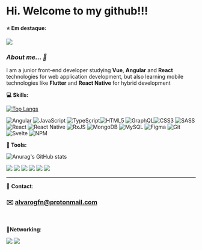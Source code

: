 
# Hi. Welcome to my github!!! 

**⭐ Em destaque:**

<a href="https://github.com/alvarogfn/netflix-clone">
  <img align="center" src="https://github-readme-stats.vercel.app/api/pin/?username=alvarogfn&repo=netflix-clone&theme=dark" />
</a>

### *About me... 📝*

I am a junior front-end developer studying **Vue**, **Angular** and **React** technologies for web application development, but also learning mobile technologies like **Flutter** and **React Native** for hybrid development

**💻 Skills:**  

[![Top Langs](https://github-readme-stats.vercel.app/api/top-langs/?username=alvarogfn&theme=dark&layout=compact)](https://github.com/anuraghazra/github-readme-stats)
 
![Angular](https://img.shields.io/badge/angular-%23DD0031.svg?style=for-the-badge&logo=angular&logoColor=white) ![JavaScript](https://img.shields.io/badge/javascript-%23323330.svg?style=for-the-badge&logo=javascript&logoColor=%23F7DF1E) ![TypeScript](https://img.shields.io/badge/typescript-%23007ACC.svg?style=for-the-badge&logo=typescript&logoColor=white)![HTML5](https://img.shields.io/badge/html5-%23E34F26.svg?style=for-the-badge&logo=html5&logoColor=white) ![GraphQL](https://img.shields.io/badge/-GraphQL-E10098?style=for-the-badge&logo=graphql&logoColor=white)![CSS3](https://img.shields.io/badge/css3-%231572B6.svg?style=for-the-badge&logo=css3&logoColor=white)  ![SASS](https://img.shields.io/badge/SASS-hotpink.svg?style=for-the-badge&logo=SASS&logoColor=white) ![React](https://img.shields.io/badge/react-%2320232a.svg?style=for-the-badge&logo=react&logoColor=%2361DAFB) ![React Native](https://img.shields.io/badge/react_native-%2320232a.svg?style=for-the-badge&logo=react&logoColor=%2361DAFB) ![RxJS](https://img.shields.io/badge/rxjs-%23B7178C.svg?style=for-the-badge&logo=reactivex&logoColor=white) ![MongoDB](https://img.shields.io/badge/MongoDB-%234ea94b.svg?style=for-the-badge&logo=mongodb&logoColor=white)
![MySQL](https://img.shields.io/badge/mysql-%2300f.svg?style=for-the-badge&logo=mysql&logoColor=white) ![Figma](https://img.shields.io/badge/figma-%23F24E1E.svg?style=for-the-badge&logo=figma&logoColor=white) ![Git](https://img.shields.io/badge/git-%23F05033.svg?style=for-the-badge&logo=git&logoColor=white)   ![Svelte](https://img.shields.io/badge/svelte-%23f1413d.svg?style=for-the-badge&logo=svelte&logoColor=white) ![NPM](https://img.shields.io/badge/NPM-%23000000.svg?style=for-the-badge&logo=npm&logoColor=white)

**🔧 Tools:**

![Anurag's GitHub stats](https://github-readme-stats.vercel.app/api?username=alvarogfn&show_icons=true&theme=dark&hide=contribs)

![](https://img.shields.io/badge/Visual%20Studio%20Code-000000?&logo=visualstudiocode&logoColor=396DC0) ![](https://img.shields.io/badge/Figma-000000?&logo=figma&logoColor=FFFFFF) ![](https://img.shields.io/badge/Trello-000000?&logo=trello&logoColor=396DC0) ![](https://img.shields.io/badge/Microsoft%20Teams-000000?&logo=microsoftteams&logoColor=396DC0) ![](https://img.shields.io/badge/GitHub-000000?&logo=github&logoColor=FFFFFF) ![](https://img.shields.io/badge/Windows-000000?&logo=windows&logoColor=FFFFFF) 

<hr/>

📮 **Contact**:

### ✉️ alvarogfn@protonmail.com

<br>

 📱**Networking**:

[![](https://img.shields.io/badge/Kasoke-396DC0?&logo=linkedin&logoColor=FFFFFF)](https://www.linkedin.com/in/kasoke/) [![](https://img.shields.io/badge/Kasokinho-396DC0?&logo=twitter&logoColor=FFFFFF)](https://twitter.com/Kasokinho)


